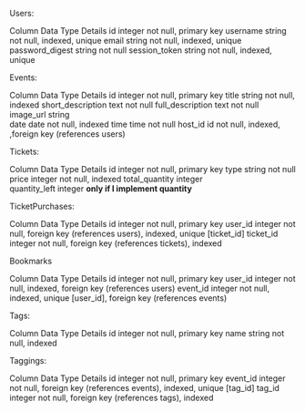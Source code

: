 Users:

Column          Data Type      Details
id              integer        not null, primary key
username        string         not null, indexed, unique
email           string         not null, indexed, unique
password_digest string         not null
session_token   string         not null, indexed, unique


Events:

Column            Data Type      Details
id                integer        not null, primary key
title             string         not null, indexed
short_description text           not null
full_description  text           not null
image_url         string          
date              date           not null, indexed
time              time           not null
host_id           id             not null, indexed, ,foreign key (references users)     


Tickets:

Column          Data Type      Details
id              integer        not null, primary key
type            string         not null
price           integer        not null, indexed
total_quantity  integer   
quantity_left   integer        **only if I implement quantity**    


TicketPurchases:

Column          Data Type      Details
id	            integer        not null, primary key
user_id	        integer	       not null, foreign key (references users), indexed, unique [ticket_id]
ticket_id	      integer	       not null, foreign key (references tickets), indexed


Bookmarks

Column          Data Type      Details
id              integer        not null, primary key
user_id         integer        not null, indexed, foreign key (references users)
event_id        integer        not null, indexed, unique [user_id], foreign key (references events)


Tags:

Column          Data Type      Details
id	            integer        not null, primary key
name            string         not null, indexed


Taggings:

Column          Data Type      Details
id	            integer        not null, primary key
event_id	      integer	       not null, foreign key (references events), indexed, unique [tag_id]
tag_id	        integer	       not null, foreign key (references tags), indexed
